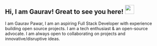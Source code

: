 ## Hi, I am Gaurav! Great to see you here! <img src="https://raw.githubusercontent.com/aemmadi/aemmadi/master/wave.gif" width="30px">

I am Gaurav Pawar, I am an aspiring Full Stack Developer with experience building open source projects. I am a tech enthusiast & an open-source advocate. I am always open to collaborating on projects and innovative/disruptive ideas. 



<!--
**GauravPawarGithub/GauravPawarGithub** is a ✨ _special_ ✨ repository because its `README.md` (this file) appears on your GitHub profile.

Here are some ideas to get you started:

- 🔭 I’m currently working on ...
- 🌱 I’m currently learning ...
- 👯 I’m looking to collaborate on ...
- 🤔 I’m looking for help with ...
- 💬 Ask me about ...
- 📫 How to reach me: ...
- 😄 Pronouns: ...
- ⚡ Fun fact: ...
-->
